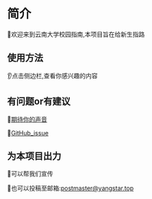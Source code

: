 

# 简介

:goat:欢迎来到云南大学校园指南,本项目旨在给新生指路

## 使用方法

:ear:点击侧边栏,查看你感兴趣的内容





## 有问题or有建议

:hamburger:[期待你的声音](https://support.qq.com/product/431685)

:dash:[GitHub_issue](https://github.com/yangstar23/Docusaurus_web/issues)

## 为本项目出力

:gift:可以帮我们宣传

:egg:也可以投稿至邮箱:postmaster@yangstar.top
